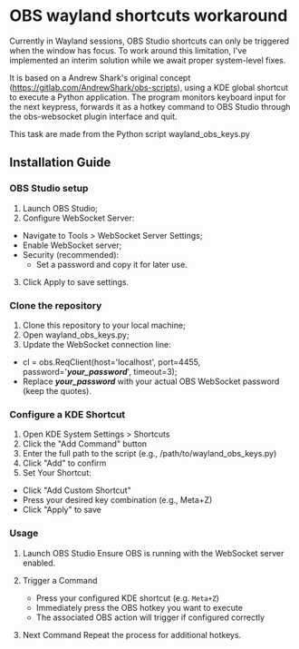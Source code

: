 # OBS wayland shortcuts workaround

Currently in Wayland sessions, OBS Studio shortcuts can only be triggered when the window has focus. To work around this limitation, I've implemented an interim solution while we await proper system-level fixes.

It is based on a Andrew Shark's original concept (https://gitlab.com/AndrewShark/obs-scripts), using a KDE global shortcut to execute a Python application. The program monitors keyboard input for the next keypress, forwards it as a hotkey command to OBS Studio through the obs-websocket plugin interface and quit.

This task are made from the Python script wayland_obs_keys.py

## Installation Guide

### OBS Studio setup
1. Launch OBS Studio;
2. Configure WebSocket Server:
* Navigate to Tools > WebSocket Server Settings;
* Enable WebSocket server;
* Security (recommended):
    * Set a password and copy it for later use.
3. Click Apply to save settings.

### Clone the repository
1. Clone this repository to your local machine;
2. Open wayland_obs_keys.py;
3. Update the WebSocket connection line:
* cl = obs.ReqClient(host='localhost', port=4455, password='***your_password***', timeout=3);
* Replace ***your_password*** with your actual OBS WebSocket password (keep the quotes).

### Configure a KDE Shortcut
1. Open KDE System Settings > Shortcuts
2. Click the "Add Command" button
3. Enter the full path to the script (e.g., /path/to/wayland_obs_keys.py)
4. Click "Add" to confirm
5. Set Your Shortcut:
* Click "Add Custom Shortcut"
* Press your desired key combination (e.g., Meta+Z)
* Click "Apply" to save

### Usage
1. Launch OBS Studio
   Ensure OBS is running with the WebSocket server enabled.

2. Trigger a Command 
   - Press your configured KDE shortcut (e.g. `Meta+Z`) 
   - Immediately press the OBS hotkey you want to execute 
   - The associated OBS action will trigger if configured correctly

3. Next Command 
   Repeat the process for additional hotkeys.
